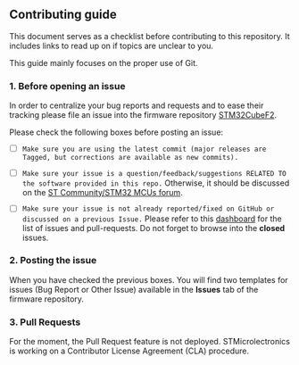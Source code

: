 ## Contributing guide
This document serves as a checklist before contributing to this repository.
It includes links to read up on if topics are unclear to you.

This guide mainly focuses on the proper use of Git.

### 1. Before opening an issue
In order to centralize your bug reports and requests and to ease their tracking please file an issue into the firmware repository [STM32CubeF2](https://github.com/STMicroelectronics/STM32CubeF2/issues/new/choose).

Please check the following boxes before posting an issue:

- [ ] `Make sure you are using the latest commit (major releases are Tagged, but corrections are available as new commits).`
- [ ] `Make sure your issue is a question/feedback/suggestions RELATED TO the software provided in this repo.` Otherwise, it should be discussed on the [ST Community/STM32 MCUs forum](https://community.st.com/s/group/0F90X000000AXsASAW/stm32-mcus).
- [ ] `Make sure your issue is not already reported/fixed on GitHub or discussed on a previous Issue.` Please refer to this [dashboard](https://github.com/orgs/STMicroelectronics/projects/2) for the list of issues and pull-requests. Do not forget to browse into the **closed** issues.


### 2. Posting the issue
When you have checked the previous boxes. You will find two templates for issues (Bug Report or Other Issue) available in the **Issues** tab of the firmware repository.

### 3. Pull Requests
For the moment, the Pull Request feature is not deployed. STMicrolectronics is working on a Contributor License Agreement (CLA) procedure.
